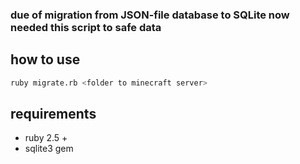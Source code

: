### due of migration from JSON-file database to SQLite now needed this script to safe data


## how to use

```bash
ruby migrate.rb <folder to minecraft server>
``` 

## requirements
 - ruby 2.5 + 
 - sqlite3 gem
 
